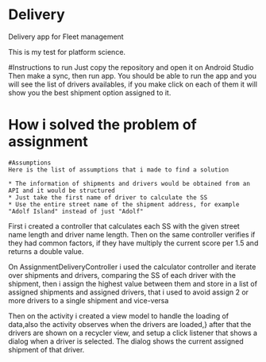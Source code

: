 # Delivery
Delivery app for Fleet management


This is my test for platform science.

#Instructions to run
Just copy the repository and open it on Android Studio
Then make a sync, then run app. 
You should be able to run the app and you will see the list of drivers availables, if you make click on each of them
it will show you the best shipment option assigned to it.

# How i solved the problem of assignment

    #Assumptions
    Here is the list of assumptions that i made to find a solution
    
    * The information of shipments and drivers would be obtained from an API and it would be structured
    * Just take the first name of driver to calculate the SS
    * Use the entire street name of the shipment address, for example "Adolf Island" instead of just "Adolf"


   
  First i created a controller that calculates each SS with the given street name length and driver name length.
  Then on the same controller verifies if they had common factors, if they have multiply the current score per 1.5
  and returns a double value.
 
  On AssignmentDeliveryController i used the calculator controller and iterate over shipments and drivers,
     comparing the SS of each driver with the shipment, then i assign the highest value between them and store in a list
     of assigned shipments and assigned drivers, that i used to avoid assign 2 or more drivers to a single shipment and vice-versa

 
  Then on the activity i created a view model to handle the loading of data,also the activity observes when the drivers are loaded,}
    after that the drivers are shown on a recycler view, and setup a click listener that shows a dialog when a driver is selected.
    The dialog shows the current assigned shipment of that driver.


  
 
